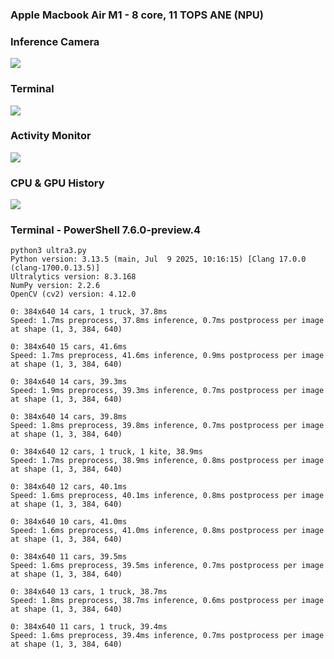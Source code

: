 ### Apple Macbook Air M1 - 8 core, 11 TOPS ANE (NPU)

### Inference Camera
![](iimages/M1/Screenshot%202025-07-21%20at%205.47.47%20PM.png)

### Terminal
![](images/M1/Screenshot%202025-07-21%20at%205.48.23 PM.png)

### Activity Monitor
![](images/M1/Screenshot%202025-07-21%20at%205.51.53 PM.png)

### CPU & GPU History
![](images/M1/Screenshot%202025-07-21%20at%205.52.24 PM.png)

### Terminal - PowerShell 7.6.0-preview.4
```
python3 ultra3.py 
Python version: 3.13.5 (main, Jul  9 2025, 10:16:15) [Clang 17.0.0 (clang-1700.0.13.5)]
Ultralytics version: 8.3.168
NumPy version: 2.2.6
OpenCV (cv2) version: 4.12.0

0: 384x640 14 cars, 1 truck, 37.8ms
Speed: 1.7ms preprocess, 37.8ms inference, 0.7ms postprocess per image at shape (1, 3, 384, 640)

0: 384x640 15 cars, 41.6ms
Speed: 1.7ms preprocess, 41.6ms inference, 0.9ms postprocess per image at shape (1, 3, 384, 640)

0: 384x640 14 cars, 39.3ms
Speed: 1.9ms preprocess, 39.3ms inference, 0.7ms postprocess per image at shape (1, 3, 384, 640)

0: 384x640 14 cars, 39.8ms
Speed: 1.8ms preprocess, 39.8ms inference, 0.7ms postprocess per image at shape (1, 3, 384, 640)

0: 384x640 12 cars, 1 truck, 1 kite, 38.9ms
Speed: 1.7ms preprocess, 38.9ms inference, 0.8ms postprocess per image at shape (1, 3, 384, 640)

0: 384x640 12 cars, 40.1ms
Speed: 1.6ms preprocess, 40.1ms inference, 0.8ms postprocess per image at shape (1, 3, 384, 640)

0: 384x640 10 cars, 41.0ms
Speed: 1.6ms preprocess, 41.0ms inference, 0.8ms postprocess per image at shape (1, 3, 384, 640)

0: 384x640 11 cars, 39.5ms
Speed: 1.6ms preprocess, 39.5ms inference, 0.7ms postprocess per image at shape (1, 3, 384, 640)

0: 384x640 13 cars, 1 truck, 38.7ms
Speed: 1.8ms preprocess, 38.7ms inference, 0.6ms postprocess per image at shape (1, 3, 384, 640)

0: 384x640 11 cars, 1 truck, 39.4ms
Speed: 1.6ms preprocess, 39.4ms inference, 0.7ms postprocess per image at shape (1, 3, 384, 640)

```

